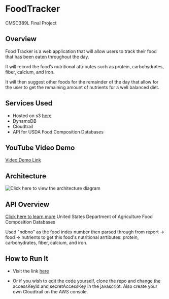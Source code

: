 # FoodTracker

CMSC389L Final Project

## Overview

Food Tracker is a web application that will allow users to track their food that has been eaten throughout the day.

It will record the food’s nutritional attributes such as protein, carbohydrates, fiber, calcium, and iron.

It will then suggest other foods for the remainder of the day that allow for the user to get the remaining amount of nutrients for a well balanced diet.

## Services Used

- Hosted on s3 [here](http://cching-food-tracker.s3-website.us-east-2.amazonaws.com/)
- DynamoDB
- Cloudtrail
- API for USDA Food Composition Databases

## YouTube Video Demo

[Video Demo Link](https://www.youtube.com/watch?v=RvLywpsd0ag&feature=youtu.be)

## Architecture

![Click here to view the architecture diagram](https://lh3.googleusercontent.com/PsM0ezC8j65xaRskQcU1UA99qHTiIZXGKk_Uie6r199cMEFscogwbkIq5YgZwdd6febwOB45r2aRzlJJYsjRHlzRYllddWPT7bl-RepSp1FGUoJnEVtWMCbExz3TcWQ6PVrxkgyoKBg)

## API Overview

[Click here to learn more](https://ndb.nal.usda.gov/ndb/doc/apilist/API-FOOD-REPORTV2.md)
United States Department of Agriculture Food Composition Databases

Used "ndbno" as the food index number then parsed through from report -> food -> nutrients to get this food's nutritional arrtibutes: protein, carbohydrates, fiber, calcium, and iron.

## How to Run It

- Visit the link [here](http://cching-food-tracker.s3-website.us-east-2.amazonaws.com/)

- Or if you wish to edit the code yourself, clone the repo and change the accessKeyId and secretAccessKey in the javascript. Also create your own Cloudtrail on the AWS console.
